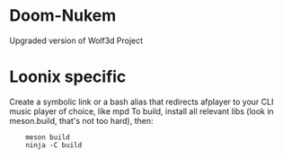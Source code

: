 # Doom-Nukem
Upgraded version of Wolf3d Project

# Loonix specific

Create a symbolic link or a bash alias that redirects afplayer to your CLI music player of choice, like mpd
To build, install all relevant libs (look in meson.build, that's not too hard), then:

```
    meson build
    ninja -C build
```

